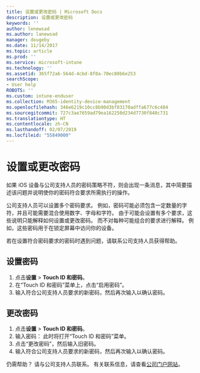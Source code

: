 ```yaml
---
title: 设置或更改密码 | Microsoft Docs
description: 设置或更改密码
keywords: ''
author: lenewsad
ms.author: lanewsad
manager: dougeby
ms.date: 11/14/2017
ms.topic: article
ms.prod: ''
ms.service: microsoft-intune
ms.technology: ''
ms.assetid: 365f72a6-564d-4cbd-8f0a-70ec80b6e253
searchScope:
- User help
ROBOTS: ''
ms.custom: intune-enduser
ms.collection: M365-identity-device-management
ms.openlocfilehash: 346e6219c10cc8b90d3bf83170adffa677c6c484
ms.sourcegitcommit: 727c3ae7659ad79ea162250d234d7730f840c731
ms.translationtype: HT
ms.contentlocale: zh-CN
ms.lasthandoff: 02/07/2019
ms.locfileid: "55849000"
---
```

# <a name="set-or-change-your-passcode"></a>设置或更改密码

如果 iOS 设备与公司支持人员的密码策略不符，则会出现一条消息，其中简要描述该问题并说明使你的密码符合要求所需执行的操作。

公司支持人员可以设置多个密码要求。 例如，密码可能必须包含一定数量的字符，并且可能需要混合使用数字、字母和字符。 由于可能会设置有多个要求，这些说明只能解释如何设置或更改密码。 而不对每种可能组合的要求进行解释。 例如，这些密码用于在锁定屏幕中访问你的设备。

若在设置符合密码要求的密码时遇到问题，请联系公司支持人员获得帮助。

## <a name="set-your-passcode"></a>设置密码

1. 点击**设置**  >  **Touch ID 和密码**。
2. 在“Touch ID 和密码”菜单上，点击“启用密码”。
3. 输入符合公司支持人员要求的新密码，然后再次输入以确认密码。

## <a name="change-your-passcode"></a>更改密码

1. 点击**设置**  >  **Touch ID 和密码**。
2. 输入密码： 此时将打开“Touch ID 和密码”菜单。
2. 点击“更改密码”，然后输入旧密码。
3. 输入符合公司支持人员要求的新密码，然后再次输入以确认密码。

仍需帮助？ 请与公司支持人员联系。 有关联系信息，请查看[公司门户网站](https://go.microsoft.com/fwlink/?linkid=2010980)。
